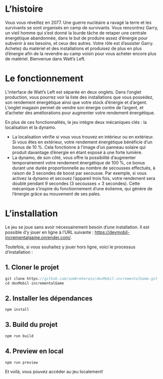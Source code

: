 # L’histoire

Vous vous réveillez en 2077. Une guerre nucléaire a ravagé la terre et les survivants se sont organisés en camp de survivants. Vous rencontrez Garry, un vieil homme qui s’est donné la lourde tâche de retaper une centrale énergétique abandonnée, dans le but de produire assez d’énergie pour subvenir à ses besoins, et ceux des autres.
Votre rôle est d’assister Garry. Achetez du matériel et des installations et produisez de plus en plus d’énergie afin de la revendre au camp voisin pour vous acheter encore plus de matériel. Bienvenue dans Watt’s Left.

# Le fonctionnement

L’interface de Watt’s Left est séparée en deux onglets. Dans l’onglet production, vous pourrez voir la liste des installations que vous possédez, son rendement énergétique ainsi que votre stock d’énergie et d’argent.
L’onglet magasin permet de vendre son énergie contre de l’argent, et d’acheter des améliorations pour augmenter votre rendement énergétique.

En plus de ces fonctionnalités, le jeu intègre deux mécaniques clés : la localisation et la dynamo. 
- La localisation vérifie si vous vous trouvez en intérieur ou en extérieur. Si vous êtes en extérieur, votre rendement énergétique bénéficie d’un bonus de 10 %. Cela fonctionne à l’image d’un panneau solaire qui produit davantage d’énergie en étant exposé à une forte lumière.
- La dynamo, de son côté, vous offre la possibilité d’augmenter temporairement votre rendement énergétique de 100 %, ce bonus durant une durée proportionnelle au nombre de secousses effectués, à raison de 3 secondes de boost par secousse. Par exemple, si vous activez la dynamo et secouez l’appareil trois fois, votre rendement sera doublé pendant 9 secondes (3 secousses × 3 secondes). Cette mécanique s’inspire du fonctionnement d’une éolienne, qui génère de l’énergie grâce au mouvement de ses pales.

# L’installation

Le jeu se joue sans avoir nécessairement besoin d’une installation. Il est possible d’y jouer en ligne à l’URL suivante : https://devmobil-incrementalgame.onrender.com/.

Toutefois, si vous souhaitez y jouer hors ligne, voici le processus d’installation :

## 1. Cloner le projet

```jsx
git clone https://github.com/sombreheross/devMobil-incrementalGame.git
cd devMobil-incrementalGame
```

## 2. Installer les dépendances

```jsx
npm install
```

## 3. Build du projet

```jsx
npm run build
```

## 4. Preview en local

```jsx
npm run preview
```

Et voilà, vous pouvez accéder au jeu localement!

